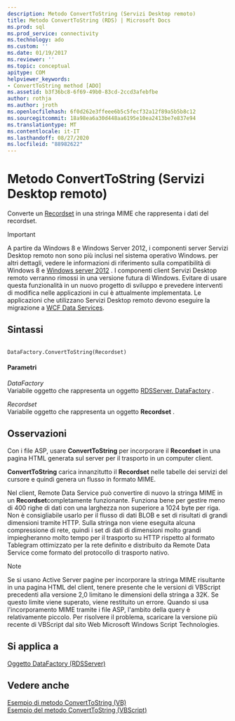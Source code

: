 ```yaml
---
description: Metodo ConvertToString (Servizi Desktop remoto)
title: Metodo ConvertToString (RDS) | Microsoft Docs
ms.prod: sql
ms.prod_service: connectivity
ms.technology: ado
ms.custom: ''
ms.date: 01/19/2017
ms.reviewer: ''
ms.topic: conceptual
apitype: COM
helpviewer_keywords:
- ConvertToString method [ADO]
ms.assetid: b3f36bc8-6f69-49b0-83cd-2ccd3afebfbe
author: rothja
ms.author: jroth
ms.openlocfilehash: 6f0d262e3ffeee6b5c5fecf32a12f89a5b5b8c12
ms.sourcegitcommit: 18a98ea6a30d448aa6195e10ea2413be7e837e94
ms.translationtype: MT
ms.contentlocale: it-IT
ms.lasthandoff: 08/27/2020
ms.locfileid: "88982622"
---
```

# <a name="converttostring-method-rds"></a>Metodo ConvertToString (Servizi Desktop remoto)
Converte un [Recordset](../ado-api/recordset-object-ado.md) in una stringa MIME che rappresenta i dati del recordset.  
  
> [!IMPORTANT]
>  A partire da Windows 8 e Windows Server 2012, i componenti server Servizi Desktop remoto non sono più inclusi nel sistema operativo Windows. per altri dettagli, vedere le informazioni di riferimento sulla compatibilità di Windows 8 e [Windows server 2012](https://www.microsoft.com/download/details.aspx?id=27416) . I componenti client Servizi Desktop remoto verranno rimossi in una versione futura di Windows. Evitare di usare questa funzionalità in un nuovo progetto di sviluppo e prevedere interventi di modifica nelle applicazioni in cui è attualmente implementata. Le applicazioni che utilizzano Servizi Desktop remoto devono eseguire la migrazione a [WCF Data Services](https://go.microsoft.com/fwlink/?LinkId=199565).  
  
## <a name="syntax"></a>Sintassi  
  
```  
  
DataFactory.ConvertToString(Recordset)  
```  
  
#### <a name="parameters"></a>Parametri  
 *DataFactory*  
 Variabile oggetto che rappresenta un oggetto [RDSServer. DataFactory](./datafactory-object-rdsserver.md) .  
  
 *Recordset*  
 Variabile oggetto che rappresenta un oggetto **Recordset** .  
  
## <a name="remarks"></a>Osservazioni  
 Con i file ASP, usare **ConvertToString** per incorporare il **Recordset** in una pagina HTML generata sul server per il trasporto in un computer client.  
  
 **ConvertToString** carica innanzitutto il **Recordset** nelle tabelle dei servizi del cursore e quindi genera un flusso in formato MIME.  
  
 Nel client, Remote Data Service può convertire di nuovo la stringa MIME in un **Recordset**completamente funzionante. Funziona bene per gestire meno di 400 righe di dati con una larghezza non superiore a 1024 byte per riga. Non è consigliabile usarlo per il flusso di dati BLOB e set di risultati di grandi dimensioni tramite HTTP. Sulla stringa non viene eseguita alcuna compressione di rete, quindi i set di dati di dimensioni molto grandi impiegheranno molto tempo per il trasporto su HTTP rispetto al formato Tablegram ottimizzato per la rete definito e distribuito da Remote Data Service come formato del protocollo di trasporto nativo.  
  
> [!NOTE]
>  Se si usano Active Server pagine per incorporare la stringa MIME risultante in una pagina HTML del client, tenere presente che le versioni di VBScript precedenti alla versione 2,0 limitano le dimensioni della stringa a 32K. Se questo limite viene superato, viene restituito un errore. Quando si usa l'incorporamento MIME tramite i file ASP, l'ambito della query è relativamente piccolo. Per risolvere il problema, scaricare la versione più recente di VBScript dal sito Web Microsoft Windows Script Technologies.  
  
## <a name="applies-to"></a>Si applica a  
 [Oggetto DataFactory (RDSServer)](./datafactory-object-rdsserver.md)  
  
## <a name="see-also"></a>Vedere anche  
 [Esempio di metodo ConvertToString (VB)](../ado-api/converttostring-method-example-vb.md)   
 [Esempio del metodo ConvertToString (VBScript)](./converttostring-method-example-vbscript.md)
